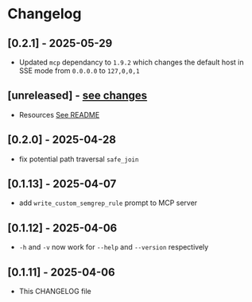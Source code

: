 # Changelog
## [0.2.1] - 2025-05-29

- Updated `mcp` dependancy to `1.9.2` which changes the default host in SSE mode from `0.0.0.0` to `127,0,0,1`


## [unreleased] - [see changes](https://github.com/semgrep/mcp/compare/v0.2.0...HEAD)

- Resources [See README](README.md#resources)

## [0.2.0] - 2025-04-28

- fix potential path traversal `safe_join`

## [0.1.13] - 2025-04-07

- add `write_custom_semgrep_rule` prompt to MCP server

## [0.1.12] - 2025-04-06

- `-h` and `-v` now work for `--help` and `--version` respectively

## [0.1.11] - 2025-04-06

- This CHANGELOG file
